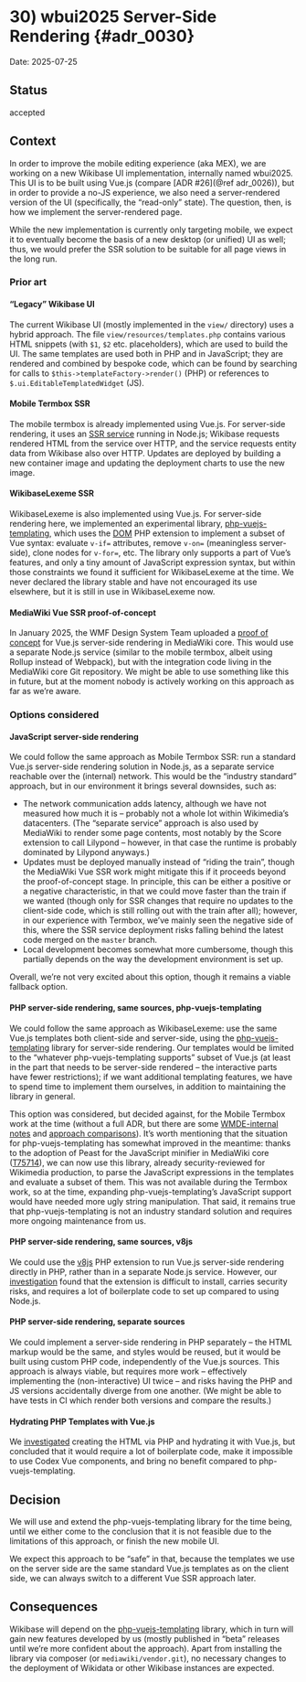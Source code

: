 # 30) wbui2025 Server-Side Rendering {#adr_0030}

Date: 2025-07-25

## Status

accepted

## Context

In order to improve the mobile editing experience (aka MEX), we are working on a new Wikibase UI implementation, internally named wbui2025.
This UI is to be built using Vue.js (compare [ADR #26](@ref adr_0026)), but in order to provide a no-JS experience,
we also need a server-rendered version of the UI (specifically, the “read-only” state).
The question, then, is how we implement the server-rendered page.

While the new implementation is currently only targeting mobile,
we expect it to eventually become the basis of a new desktop (or unified) UI as well;
thus, we would prefer the SSR solution to be suitable for all page views in the long run.

### Prior art

#### “Legacy” Wikibase UI

The current Wikibase UI (mostly implemented in the `view/` directory) uses a hybrid approach.
The file `view/resources/templates.php` contains various HTML snippets (with `$1`, `$2` etc. placeholders),
which are used to build the UI.
The same templates are used both in PHP and in JavaScript;
they are rendered and combined by bespoke code,
which can be found by searching for calls to `$this->templateFactory->render()` (PHP)
or references to `$.ui.EditableTemplatedWidget` (JS).

#### Mobile Termbox SSR

The mobile termbox is already implemented using Vue.js.
For server-side rendering, it uses an [SSR service][Termbox SSR] running in Node.js;
Wikibase requests rendered HTML from the service over HTTP,
and the service requests entity data from Wikibase also over HTTP.
Updates are deployed by building a new container image and updating the deployment charts to use the new image.

#### WikibaseLexeme SSR

WikibaseLexeme is also implemented using Vue.js.
For server-side rendering here, we implemented an experimental library, [php-vuejs-templating][],
which uses the [DOM][] PHP extension to implement a subset of Vue syntax:
evaluate `v-if=` attributes, remove `v-on=` (meaningless server-side), clone nodes for `v-for=`, etc.
The library only supports a part of Vue’s features, and only a tiny amount of JavaScript expression syntax,
but within those constraints we found it sufficient for WikibaseLexeme at the time.
We never declared the library stable and have not encouraged its use elsewhere,
but it is still in use in WikibaseLexeme now.

#### MediaWiki Vue SSR proof-of-concept

In January 2025, the WMF Design System Team uploaded a [proof of concept][Vue-SSR-POC]
for Vue.js server-side rendering in MediaWiki core.
This would use a separate Node.js service
(similar to the mobile termbox, albeit using Rollup instead of Webpack),
but with the integration code living in the MediaWiki core Git repository.
We might be able to use something like this in future,
but at the moment nobody is actively working on this approach as far as we’re aware.

### Options considered

#### JavaScript server-side rendering

We could follow the same approach as Mobile Termbox SSR:
run a standard Vue.js server-side rendering solution in Node.js,
as a separate service reachable over the (internal) network.
This would be the “industry standard” approach, but in our environment it brings several downsides, such as:

- The network communication adds latency,
  although we have not measured how much it is –
  probably not a whole lot within Wikimedia’s datacenters.
  (The “separate service” approach is also used by MediaWiki to render some page contents,
  most notably by the Score extension to call Lilypond –
  however, in that case the runtime is probably dominated by Lilypond anyways.)
- Updates must be deployed manually instead of “riding the train”,
  though the MediaWiki Vue SSR work might mitigate this if it proceeds beyond the proof-of-concept stage.
  In principle, this can be either a positive or a negative characteristic,
  in that we could move faster than the train if we wanted
  (though only for SSR changes that require no updates to the client-side code,
  which is still rolling out with the train after all);
  however, in our experience with Termbox, we’ve mainly seen the negative side of this,
  where the SSR service deployment risks falling behind the latest code merged on the `master` branch.
- Local development becomes somewhat more cumbersome,
  though this partially depends on the way the development environment is set up.

Overall, we’re not very excited about this option,
though it remains a viable fallback option.

#### PHP server-side rendering, same sources, php-vuejs-templating

We could follow the same approach as WikibaseLexeme:
use the same Vue.js templates both client-side and server-side,
using the [php-vuejs-templating][] library for server-side rendering.
Our templates would be limited to the “whatever php-vuejs-templating supports” subset of Vue.js
(at least in the part that needs to be server-side rendered – the interactive parts have fewer restrictions);
if we want additional templating features, we have to spend time to implement them ourselves,
in addition to maintaining the library in general.

This option was considered, but decided against, for the Mobile Termbox work at the time
(without a full ADR, but there are some [WMDE-internal notes][] and [approach comparisons][]).
It’s worth mentioning that the situation for php-vuejs-templating has somewhat improved in the meantime:
thanks to the adoption of Peast for the JavaScript minifier in MediaWiki core ([T75714][]),
we can now use this library, already security-reviewed for Wikimedia production,
to parse the JavaScript expressions in the templates and evaluate a subset of them.
This was not available during the Termbox work, so at the time,
expanding php-vuejs-templating’s JavaScript support would have needed more ugly string manipulation.
That said, it remains true that php-vuejs-templating is not an industry standard solution
and requires more ongoing maintenance from us.

#### PHP server-side rendering, same sources, v8js

We could use the [v8js][] PHP extension to run Vue.js server-side rendering directly in PHP,
rather than in a separate Node.js service.
However, our [investigation][T397291#10980545] found that the extension is difficult to install,
carries security risks,
and requires a lot of boilerplate code to set up compared to using Node.js.

#### PHP server-side rendering, separate sources

We could implement a server-side rendering in PHP separately –
the HTML markup would be the same, and styles would be reused,
but it would be built using custom PHP code,
independently of the Vue.js sources.
This approach is always viable, but requires more work –
effectively implementing the (non-interactive) UI twice –
and risks having the PHP and JS versions accidentally diverge from one another.
(We might be able to have tests in CI which render both versions and compare the results.)

#### Hydrating PHP Templates with Vue.js

We [investigated][T397291#10980651] creating the HTML via PHP and hydrating it with Vue.js,
but concluded that it would require a lot of boilerplate code,
make it impossible to use Codex Vue components,
and bring no benefit compared to php-vuejs-templating.

## Decision

We will use and extend the php-vuejs-templating library for the time being,
until we either come to the conclusion that it is not feasible due to the limitations of this approach,
or finish the new mobile UI.

We expect this approach to be “safe” in that,
because the templates we use on the server side are the same standard Vue.js templates as on the client side,
we can always switch to a different Vue SSR approach later.

## Consequences

Wikibase will depend on the [php-vuejs-templating][] library,
which in turn will gain new features developed by us
(mostly published in “beta” releases until we’re more confident about the approach).
Apart from installing the library via composer (or `mediawiki/vendor.git`),
no necessary changes to the deployment of Wikidata or other Wikibase instances are expected.

[Termbox SSR]: https://wikitech.wikimedia.org/wiki/WMDE/Wikidata/SSR_Service
[php-vuejs-templating]: https://github.com/wmde/php-vuejs-templating/
[DOM]: https://www.php.net/manual/en/book.dom.php
[Vue-SSR-POC]: https://gerrit.wikimedia.org/r/c/mediawiki/core/+/1114077
[WMDE-internal notes]: https://docs.google.com/document/d/1LidOJHohmjkVUzNI2chjbL-99ORLeWxTq7mHcs0fp-E/edit?tab=t.0#heading=h.72po82oi3ffs
[approach comparisons]: https://docs.google.com/spreadsheets/d/1q9rJKxnzriRAyt8dW6vg4h1Cz-G_soAQOHehijz4DD4/edit
[T75714]: https://phabricator.wikimedia.org/T75714
[v8js]: https://www.php.net/manual/en/book.v8js.php
[T397291#10980545]: https://phabricator.wikimedia.org/T397291#10980545
[T397291#10980651]: https://phabricator.wikimedia.org/T397291#10980651
